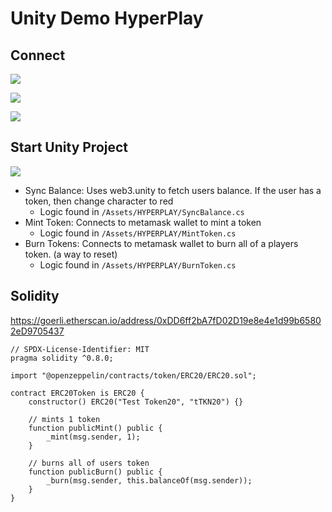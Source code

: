 # Unity Demo HyperPlay

## Connect

![](https://user-images.githubusercontent.com/19412160/203439364-21433f11-6197-49df-84cd-c3b8fe355f8b.png)

![](https://user-images.githubusercontent.com/19412160/203439377-0a34be6e-b738-407c-858a-547909779d6d.png)

![](https://user-images.githubusercontent.com/19412160/203439946-cc7f9138-bba5-4904-9330-9f8eb9ce6f0c.jpeg)

## Start Unity Project

![](https://user-images.githubusercontent.com/19412160/203439551-cd6347e2-e245-4c8c-8560-c6a2187b754f.png)

- Sync Balance: Uses web3.unity to fetch users balance. If the user has a token, then change character to red
  - Logic found in `/Assets/HYPERPLAY/SyncBalance.cs`
- Mint Token: Connects to metamask wallet to mint a token
  - Logic found in `/Assets/HYPERPLAY/MintToken.cs`
- Burn Tokens: Connects to metamask wallet to burn all of a players token. (a way to reset)
  - Logic found in `/Assets/HYPERPLAY/BurnToken.cs`

## Solidity

https://goerli.etherscan.io/address/0xDD6ff2bA7fD02D19e8e4e1d99b65802eD9705437

```Solidity
// SPDX-License-Identifier: MIT
pragma solidity ^0.8.0;

import "@openzeppelin/contracts/token/ERC20/ERC20.sol";

contract ERC20Token is ERC20 {
    constructor() ERC20("Test Token20", "tTKN20") {}

    // mints 1 token
    function publicMint() public {
        _mint(msg.sender, 1);
    }

    // burns all of users token
    function publicBurn() public {
        _burn(msg.sender, this.balanceOf(msg.sender));
    }
}
```

